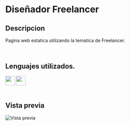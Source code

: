 # Diseñador Freelancer

## Descripcion
Pagina web estatica utilizando la tematica de Freelancer.

<br />

## Lenguajes utilizados.

<img align="left" src="https://drive.google.com/uc?export=view&id=1eMyMFeL5wBSPQmf_6-meAVGLIscnS-S1" width="30" height="30" />
<img align="left" src="https://drive.google.com/uc?export=view&id=1tyZ3VhVjEcxU3RaRsazIiQlXMMxX8JtZ" width="30" height="30" />



<br /><br /><br />

## Vista previa

![Vista previa](https://drive.google.com/uc?export=view&id=12ZyFsXTLV5LuPzAzOpSqjLu0MLUa8i1g)